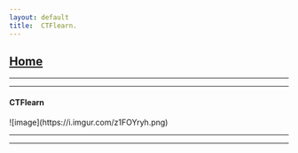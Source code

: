 ```yaml
---
layout: default
title:  CTFlearn.
---
```


<h2 class="menu-header" id="index"><a href="../../index.html">Home</a></h2>
<hr>

* * *
<h4 class="menu-header" id="ctflearn">CTFlearn</h4>
![image](https://i.imgur.com/z1FOYryh.png)
<hr>
<hr>

